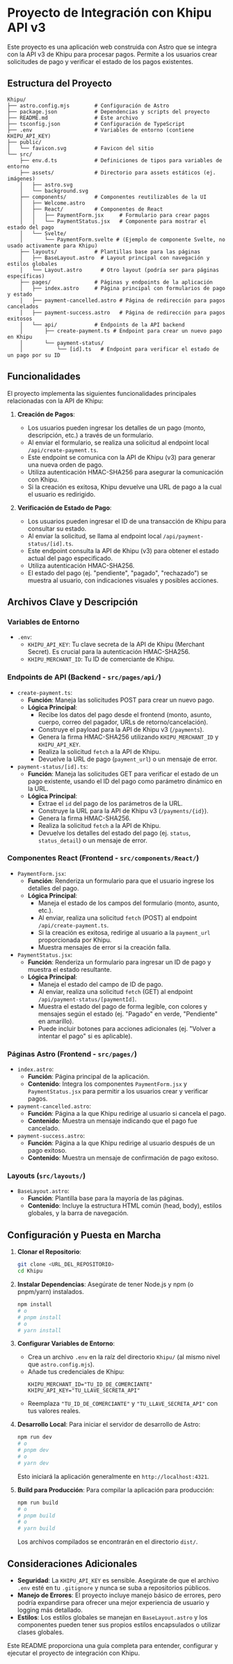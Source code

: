 # Proyecto de Integración con Khipu API v3

Este proyecto es una aplicación web construida con Astro que se integra con la API v3 de Khipu para procesar pagos. Permite a los usuarios crear solicitudes de pago y verificar el estado de los pagos existentes.

## Estructura del Proyecto

```
Khipu/
├── astro.config.mjs        # Configuración de Astro
├── package.json            # Dependencias y scripts del proyecto
├── README.md               # Este archivo
├── tsconfig.json           # Configuración de TypeScript
├── .env                    # Variables de entorno (contiene KHIPU_API_KEY)
├── public/
│   └── favicon.svg         # Favicon del sitio
└── src/
    ├── env.d.ts            # Definiciones de tipos para variables de entorno
    ├── assets/             # Directorio para assets estáticos (ej. imágenes)
    │   ├── astro.svg
    │   └── background.svg
    ├── components/         # Componentes reutilizables de la UI
    │   ├── Welcome.astro
    │   ├── React/          # Componentes de React
    │   │   ├── PaymentForm.jsx     # Formulario para crear pagos
    │   │   └── PaymentStatus.jsx   # Componente para mostrar el estado del pago
    │   └── Svelte/
    │       └── PaymentForm.svelte # (Ejemplo de componente Svelte, no usado activamente para Khipu)
    ├── layouts/            # Plantillas base para las páginas
    │   ├── BaseLayout.astro  # Layout principal con navegación y estilos globales
    │   └── Layout.astro      # Otro layout (podría ser para páginas específicas)
    ├── pages/              # Páginas y endpoints de la aplicación
    │   ├── index.astro     # Página principal con formularios de pago y estado
    │   ├── payment-cancelled.astro # Página de redirección para pagos cancelados
    │   ├── payment-success.astro   # Página de redirección para pagos exitosos
    │   └── api/            # Endpoints de la API backend
    │       ├── create-payment.ts # Endpoint para crear un nuevo pago en Khipu
    │       └── payment-status/
    │           └── [id].ts   # Endpoint para verificar el estado de un pago por su ID
```

## Funcionalidades

El proyecto implementa las siguientes funcionalidades principales relacionadas con la API de Khipu:

1.  **Creación de Pagos**:
    *   Los usuarios pueden ingresar los detalles de un pago (monto, descripción, etc.) a través de un formulario.
    *   Al enviar el formulario, se realiza una solicitud al endpoint local `/api/create-payment.ts`.
    *   Este endpoint se comunica con la API de Khipu (v3) para generar una nueva orden de pago.
    *   Utiliza autenticación HMAC-SHA256 para asegurar la comunicación con Khipu.
    *   Si la creación es exitosa, Khipu devuelve una URL de pago a la cual el usuario es redirigido.

2.  **Verificación de Estado de Pago**:
    *   Los usuarios pueden ingresar el ID de una transacción de Khipu para consultar su estado.
    *   Al enviar la solicitud, se llama al endpoint local `/api/payment-status/[id].ts`.
    *   Este endpoint consulta la API de Khipu (v3) para obtener el estado actual del pago especificado.
    *   Utiliza autenticación HMAC-SHA256.
    *   El estado del pago (ej. "pendiente", "pagado", "rechazado") se muestra al usuario, con indicaciones visuales y posibles acciones.

## Archivos Clave y Descripción

### Variables de Entorno
*   `.env`:
    *   `KHIPU_API_KEY`: Tu clave secreta de la API de Khipu (Merchant Secret). Es crucial para la autenticación HMAC-SHA256.
    *   `KHIPU_MERCHANT_ID`: Tu ID de comerciante de Khipu.

### Endpoints de API (Backend - `src/pages/api/`)
*   `create-payment.ts`:
    *   **Función**: Maneja las solicitudes POST para crear un nuevo pago.
    *   **Lógica Principal**:
        *   Recibe los datos del pago desde el frontend (monto, asunto, cuerpo, correo del pagador, URLs de retorno/cancelación).
        *   Construye el payload para la API de Khipu v3 (`/payments`).
        *   Genera la firma HMAC-SHA256 utilizando `KHIPU_MERCHANT_ID` y `KHIPU_API_KEY`.
        *   Realiza la solicitud `fetch` a la API de Khipu.
        *   Devuelve la URL de pago (`payment_url`) o un mensaje de error.
*   `payment-status/[id].ts`:
    *   **Función**: Maneja las solicitudes GET para verificar el estado de un pago existente, usando el ID del pago como parámetro dinámico en la URL.
    *   **Lógica Principal**:
        *   Extrae el `id` del pago de los parámetros de la URL.
        *   Construye la URL para la API de Khipu v3 (`/payments/{id}`).
        *   Genera la firma HMAC-SHA256.
        *   Realiza la solicitud `fetch` a la API de Khipu.
        *   Devuelve los detalles del estado del pago (ej. `status`, `status_detail`) o un mensaje de error.

### Componentes React (Frontend - `src/components/React/`)
*   `PaymentForm.jsx`:
    *   **Función**: Renderiza un formulario para que el usuario ingrese los detalles del pago.
    *   **Lógica Principal**:
        *   Maneja el estado de los campos del formulario (monto, asunto, etc.).
        *   Al enviar, realiza una solicitud `fetch` (POST) al endpoint `/api/create-payment.ts`.
        *   Si la creación es exitosa, redirige al usuario a la `payment_url` proporcionada por Khipu.
        *   Muestra mensajes de error si la creación falla.
*   `PaymentStatus.jsx`:
    *   **Función**: Renderiza un formulario para ingresar un ID de pago y muestra el estado resultante.
    *   **Lógica Principal**:
        *   Maneja el estado del campo de ID de pago.
        *   Al enviar, realiza una solicitud `fetch` (GET) al endpoint `/api/payment-status/[paymentId]`.
        *   Muestra el estado del pago de forma legible, con colores y mensajes según el estado (ej. "Pagado" en verde, "Pendiente" en amarillo).
        *   Puede incluir botones para acciones adicionales (ej. "Volver a intentar el pago" si es aplicable).

### Páginas Astro (Frontend - `src/pages/`)
*   `index.astro`:
    *   **Función**: Página principal de la aplicación.
    *   **Contenido**: Integra los componentes `PaymentForm.jsx` y `PaymentStatus.jsx` para permitir a los usuarios crear y verificar pagos.
*   `payment-cancelled.astro`:
    *   **Función**: Página a la que Khipu redirige al usuario si cancela el pago.
    *   **Contenido**: Muestra un mensaje indicando que el pago fue cancelado.
*   `payment-success.astro`:
    *   **Función**: Página a la que Khipu redirige al usuario después de un pago exitoso.
    *   **Contenido**: Muestra un mensaje de confirmación de pago exitoso.

### Layouts (`src/layouts/`)
*   `BaseLayout.astro`:
    *   **Función**: Plantilla base para la mayoría de las páginas.
    *   **Contenido**: Incluye la estructura HTML común (head, body), estilos globales, y la barra de navegación.

## Configuración y Puesta en Marcha

1.  **Clonar el Repositorio**:
    ```bash
    git clone <URL_DEL_REPOSITORIO>
    cd Khipu
    ```

2.  **Instalar Dependencias**:
    Asegúrate de tener Node.js y npm (o pnpm/yarn) instalados.
    ```bash
    npm install
    # o
    # pnpm install
    # o
    # yarn install
    ```

3.  **Configurar Variables de Entorno**:
    *   Crea un archivo `.env` en la raíz del directorio `Khipu/` (al mismo nivel que `astro.config.mjs`).
    *   Añade tus credenciales de Khipu:
        ```env
        KHIPU_MERCHANT_ID="TU_ID_DE_COMERCIANTE"
        KHIPU_API_KEY="TU_LLAVE_SECRETA_API"
        ```
    *   Reemplaza `"TU_ID_DE_COMERCIANTE"` y `"TU_LLAVE_SECRETA_API"` con tus valores reales.

4.  **Desarrollo Local**:
    Para iniciar el servidor de desarrollo de Astro:
    ```bash
    npm run dev
    # o
    # pnpm dev
    # o
    # yarn dev
    ```
    Esto iniciará la aplicación generalmente en `http://localhost:4321`.

5.  **Build para Producción**:
    Para compilar la aplicación para producción:
    ```bash
    npm run build
    # o
    # pnpm build
    # o
    # yarn build
    ```
    Los archivos compilados se encontrarán en el directorio `dist/`.

## Consideraciones Adicionales

*   **Seguridad**: La `KHIPU_API_KEY` es sensible. Asegúrate de que el archivo `.env` esté en tu `.gitignore` y nunca se suba a repositorios públicos.
*   **Manejo de Errores**: El proyecto incluye manejo básico de errores, pero podría expandirse para ofrecer una mejor experiencia de usuario y logging más detallado.
*   **Estilos**: Los estilos globales se manejan en `BaseLayout.astro` y los componentes pueden tener sus propios estilos encapsulados o utilizar clases globales.

Este README proporciona una guía completa para entender, configurar y ejecutar el proyecto de integración con Khipu.

